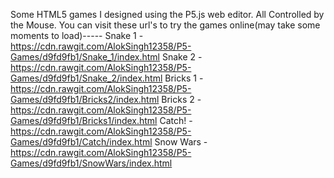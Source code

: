 Some HTML5 games I designed using the P5.js web editor.
All Controlled by the Mouse.
You can visit these url's to try the games online(may take some moments to load)-----
Snake 1   -                              https://cdn.rawgit.com/AlokSingh12358/P5-Games/d9fd9fb1/Snake_1/index.html
Snake 2   -                              https://cdn.rawgit.com/AlokSingh12358/P5-Games/d9fd9fb1/Snake_2/index.html
Bricks 1  -                              https://cdn.rawgit.com/AlokSingh12358/P5-Games/d9fd9fb1/Bricks2/index.html
Bricks 2  -                              https://cdn.rawgit.com/AlokSingh12358/P5-Games/d9fd9fb1/Bricks1/index.html
Catch!    -                              https://cdn.rawgit.com/AlokSingh12358/P5-Games/d9fd9fb1/Catch/index.html
Snow Wars -                              https://cdn.rawgit.com/AlokSingh12358/P5-Games/d9fd9fb1/SnowWars/index.html
